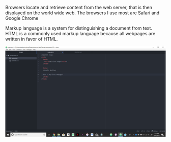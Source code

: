Browsers locate and retrieve content from the web server, that is then displayed on the world wide web. The browsers I use most are Safari and Google Chrome

Markup language is a system for distinguishing a document from text. HTML is a commonly used markup language because all webpages are written in favor of HTML.

![screenshot](./images/screenshot-03.png)
